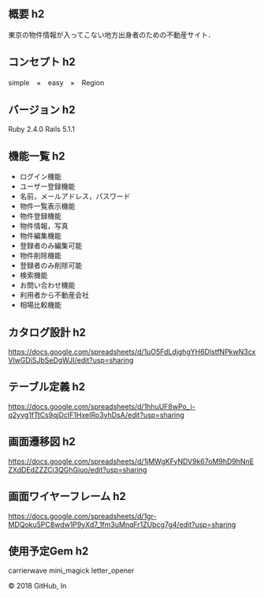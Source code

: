 ## 概要 h2
東京の物件情報が入ってこない地方出身者のための不動産サイト．

## コンセプト h2
simple　×　easy　×　Region

## バージョン h2
Ruby 2.4.0 Rails 5.1.1

## 機能一覧 h2
- ログイン機能
-	ユーザー登録機能
  - 名前，メールアドレス，パスワード
-	物件一覧表示機能
-	物件登録機能
  -	物件情報，写真
-	物件編集機能
  -	登録者のみ編集可能
-	物件削除機能
  -	登録者のみ削除可能
-	検索機能
-	お問い合わせ機能
  -	利用者から不動産会社
-	相場比較機能

## カタログ設計 h2
https://docs.google.com/spreadsheets/d/1uO5FdLdjghgYH6DlstfNPkwN3cxVlwGDiSJbSeDgWJI/edit?usp=sharing

## テーブル定義 h2
https://docs.google.com/spreadsheets/d/1hhuUF8wPo_j-q2yvg1fTtCs9qjDcIF1HxeIRo3yhDsA/edit?usp=sharing

## 画面遷移図 h2
https://docs.google.com/spreadsheets/d/1jMWgKFyNDV9k67oM9hD9hNnEZXdDEdZZZCi3QGhGjuo/edit?usp=sharing

## 画面ワイヤーフレーム h2
https://docs.google.com/spreadsheets/d/1gr-MDQoku5PC8wdw1P9yXd7_1fm3uMnqFr1ZUbcg7g4/edit?usp=sharing

## 使用予定Gem h2
carrierwave
mini_magick
letter_opener

© 2018 GitHub, In
